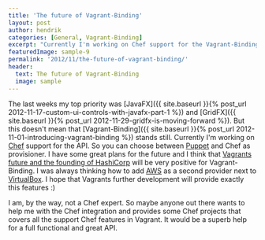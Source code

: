 ```yaml
---
title: 'The future of Vagrant-Binding'
layout: post
author: hendrik
categories: [General, Vagrant-Binding]
excerpt: "Currently I'm working on Chef support for the Vagrant-Binding. So you can choose between Puppet and Chef as provisioner."
featuredImage: sample-9
permalink: '2012/11/the-future-of-vagrant-binding/'
header:
  text: The future of Vagrant-Binding
  image: sample
---
```

The last weeks my top priority was [JavaFX]({{ site.baseurl }}{% post_url 2012-11-17-custom-ui-controls-with-javafx-part-1 %}) and [GridFX]({{ site.baseurl }}{% post_url 2012-11-29-gridfx-is-moving-forward %}). But this doesn't mean that [Vagrant-Binding]({{ site.baseurl }}{% post_url 2012-11-01-introducing-vagrant-binding %}) stands still. Currently I'm working on [Chef](http://www.opscode.com/chef/) support for the API. So you can choose between [Puppet](http://puppetlabs.com) and Chef as provisioner. I have some great plans for the future and I think that [Vagrants future and the founding of HashiCorp](http://www.hashicorp.com/blog/announcing-hashicorp.html) will be very positive for Vagrant-Binding. I was always thinking how to add [AWS](http://aws.amazon.com) as a second provider next to [VirtualBox](https://www.virtualbox.org). I hope that Vagrants further development will provide exactly this features :)

I am, by the way, not a Chef expert. So maybe anyone out there wants to help me with the Chef integration and provides some Chef projects that covers all the support Chef features in Vagrant. It would be a superb help for a full functional and great API.

